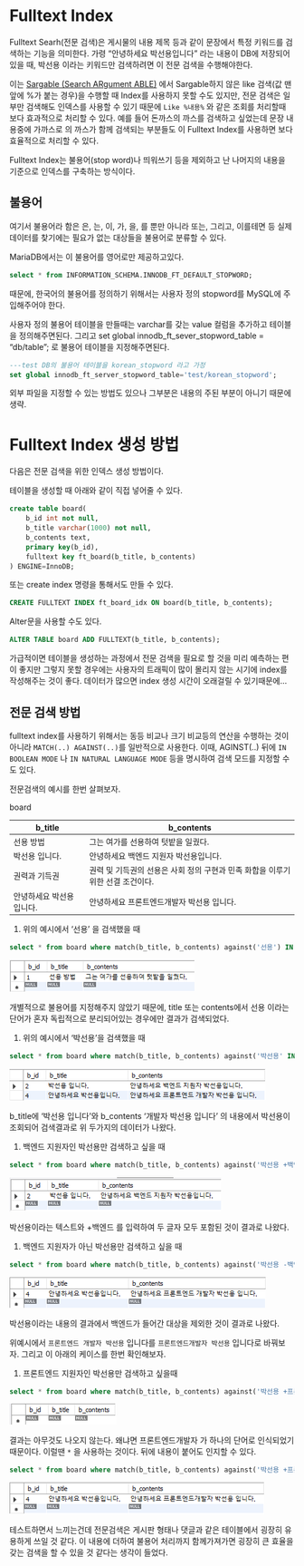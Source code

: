 # Fulltext Index

Fulltext Searh(전문 검색)은 게시물의 내용 제목 등과 같이 문장에서 특정 키워드를 검색하는 기능을 의미한다. 가령 “안녕하세요 박선용입니다” 라는 내용이 DB에 저장되어 있을 때, 박선용 이라는 키워드만 검색하려면 이 전문 검색을 수행해야한다.

이는 [Sargable (Search ARgument ABLE)](./Sargable%20(Search%20ARgument%20ABLE).md) 에서 Sargable하지 않은 like 검색(값 맨 앞에 %가 붙는 경우)을 수행할 때 Index를 사용하지 못할 수도 있지만, 전문 검색은 일부만 검색해도 인덱스를 사용할 수 있기 때문에 `Like %내용%` 와 같은 조회를 처리할때 보다 효과적으로 처리할 수 있다. 예를 들어 돈까스의 까스를 검색하고 싶었는데 문장 내용중에 가까스로 의 까스가 함께 검색되는 부분들도 이 Fulltext Index를 사용하면 보다 효율적으로 처리할 수 있다.

Fulltext Index는 불용어(stop word)나 띄워쓰기 등을 제외하고 난 나머지의 내용을 기준으로 인덱스를 구축하는 방식이다. 

## 불용어

여기서 불용어라 함은 은, 는, 이, 가, 을, 를 뿐만 아니라 또는, 그리고, 이를테면 등 실제 데이터를 찾기에는 필요가 없는 대상들을 불용어로 분류할 수 있다.

MariaDB에서는 이 불용어를 영어로만 제공하고있다.

```sql
select * from INFORMATION_SCHEMA.INNODB_FT_DEFAULT_STOPWORD;
```

때문에, 한국어의 불용어를 정의하기 위해서는 사용자 정의 stopword를 MySQL에 주입해주어야 한다.

사용자 정의 불용어 테이블을 만들때는 varchar를 갖는 value 컬럼을 추가하고 테이블을 정의해주면된다. 그리고 set global innodb_ft_sever_stopword_table = “db/table”; 로 불용어 테이블을 지정해주면된다.

```sql
---test DB의 불용어 테이블을 korean_stopword 라고 가정
set global innodb_ft_server_stopword_table='test/korean_stopword';
```

외부 파일을 지정할 수 있는 방법도 있으나 그부분은 내용의 주된 부분이 아니기 때문에 생략.

# Fulltext Index 생성 방법

다음은 전문 검색을 위한 인덱스 생성 방법이다.

테이블을 생성할 때 아래와 같이 직접 넣어줄 수 있다.

```sql
create table board(
	b_id int not null,
	b_title varchar(1000) not null,
	b_contents text,
	primary key(b_id),
	fulltext key ft_board(b_title, b_contents)
) ENGINE=InnoDB;
```

또는 create index 명령을 통해서도 만들 수 있다.

```sql
CREATE FULLTEXT INDEX ft_board_idx ON board(b_title, b_contents);
```

Alter문을 사용할 수도 있다.

```sql
ALTER TABLE board ADD FULLTEXT(b_title, b_contents);
```

가급적이면 테이블을 생성하는 과정에서 전문 검색을 필요로 할 것을 미리 예측하는 편이 좋지만 그렇지 못할 경우에는 사용자의 트래픽이 많이 몰리지 않는 시기에 index를 작성해주는 것이 좋다. 데이터가 많으면 index 생성 시간이 오래걸릴 수 있기때문에…

## 전문 검색 방법

fulltext index를 사용하기 위해서는  동등 비교나 크기 비교등의 연산을 수행하는 것이 아니라 `MATCH(..) AGAINST(..)`를 일반적으로 사용한다. 이때, AGINST(..) 뒤에 `IN BOOLEAN MODE` 나 `IN NATURAL LANGUAGE MODE` 등을 명시하여 검색 모드를 지정할 수도 있다.

전문검색의 예시를 한번 살펴보자.

board

| b_title | b_contents |
| --- | --- |
| 선용 방법 | 그는 여가를 선용하여 텃밭을 일궜다. |
| 박선용 입니다. | 안녕하세요 백엔드 지원자 박선용입니다. |
| 권력과 기득권 | 권력 및 기득권의 선용은 사회 정의 구현과 민족 화합을 이루기 위한 선결 조건이다. |
| 안녕하세요 박선용 입니다. | 안녕하세요 프론트엔드개발자 박선용 입니다. |
1. 위의 예시에서 ‘선용’ 을 검색했을 때

```sql
select * from board where match(b_title, b_contents) against('선용') IN BOOLEAN MODE);
```

![Untitled](Fulltext%20Index/Untitled.png)

개별적으로 불용어를 지정해주지 않았기 때문에, title 또는 contents에서 선용 이라는 단어가 혼자 독립적으로 분리되어있는 경우에만 결과가 검색되었다.

1. 위의 예시에서 ‘박선용’을 검색했을 때

```sql
select * from board where match(b_title, b_contents) against('박선용' IN BOOLEAN MODE);
```

![Untitled](Fulltext%20Index/Untitled%201.png)

b_title에 ‘박선용 입니다’와 b_contents ‘개발자 박선용 입니다’ 의 내용에서 박선용이 조회되어 검색결과로 위 두가지의 데이터가 나왔다.

1. 백엔드 지원자인 박선용만 검색하고 싶을 때

```sql
select * from board where match(b_title, b_contents) against('박선용 +백엔드' IN BOOLEAN MODE);
```

![Untitled](Fulltext%20Index/Untitled%202.png)

박선용이라는 텍스트와 +백엔드 를 입력하여 두 글자 모두 포함된 것이 결과로 나왔다.

1. 백엔드 지원자가 아닌 박선용만 검색하고 싶을 때

```sql
select * from board where match(b_title, b_contents) against('박선용 -백엔드' IN BOOLEAN MODE);
```

![Untitled](Fulltext%20Index/Untitled%203.png)

박선용이라는 내용의 결과에서 백엔드가 들어간 대상을 제외한 것이 결과로 나왔다.

위예시에서 `프론트엔드 개발자 박선용` 입니다를 `프론트엔드개발자 박선용` 입니다로 바꿔보자. 그리고 이 아래의 케이스를 한번 확인해보자.

1. 프론트엔드 지원자인 박선용만 검색하고 싶을때

```sql
select * from board where match(b_title, b_contents) against('박선용 +프론트엔드' IN BOOLEAN MODE);
```

![Untitled](Fulltext%20Index/Untitled%204.png)

결과는 아무것도 나오지 않는다. 왜냐면 프론트엔드개발자 가 하나의 단어로 인식되었기 때문이다. 이럴땐 `*` 을 사용하는 것이다. 뒤에 내용이 붙어도 인지할 수 있다.

```sql
select * from board where match(b_title, b_contents) against('박선용 +프론트엔드*' IN BOOLEAN MODE);
```

![Untitled](Fulltext%20Index/Untitled%205.png)

테스트하면서 느끼는건데 전문검색은 게시판 형태나 댓글과 같은 테이블에서 굉장히 유용하게 쓰일 것 같다. 이 내용에 더하여 불용어 처리까지 함께가져가면 굉장히 큰 효율을 갖는 검색을 할 수 있을 것 같다는 생각이 들었다.